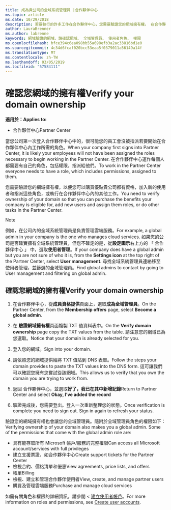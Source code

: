 ```yaml
---
title: 成為貴公司的全域系統管理員 |合作夥伴中心
ms.topic: article
ms.date: 10/29/2018
description: 若要執行的許多工作在合作夥伴中心，您需要驗證您的網域擁有權。 在合作夥伴中心內的許多工作需要全域管理員。如果您的公司還沒有其中一個，您可能會變成其中一個。
author: LauraBrenner
ms.author: labrenne
keywords: 網域驗證的網域，請確認網域、 全域管理員、 使用者角色、 權限
ms.openlocfilehash: bfce394c6ea098bb55a698efb3a2ac33816bd1e0
ms.sourcegitcommit: 4c34d6fcaf020bcc53eaa5f0379011a56149a14f
ms.translationtype: MT
ms.contentlocale: zh-TW
ms.lasthandoff: 03/05/2019
ms.locfileid: "57584111"
---
```

# <a name="verify-your-domain-ownership"></a><span data-ttu-id="ab7ff-105">確認您網域的擁有權</span><span class="sxs-lookup"><span data-stu-id="ab7ff-105">Verify your domain ownership</span></span>

<span data-ttu-id="ab7ff-106">**適用於：**</span><span class="sxs-lookup"><span data-stu-id="ab7ff-106">**Applies to:**</span></span>

- <span data-ttu-id="ab7ff-107">合作夥伴中心</span><span class="sxs-lookup"><span data-stu-id="ab7ff-107">Partner Center</span></span>

<span data-ttu-id="ab7ff-108">當您公司第一次登入合作夥伴中心中的，很可能您的員工會沒被指派若要開始在合作夥伴中心內工作所需的角色。</span><span class="sxs-lookup"><span data-stu-id="ab7ff-108">When your company first signs into Partner Center, it is likely your employees will not have been assigned the roles necessary to begin working in the Partner Center.</span></span> <span data-ttu-id="ab7ff-109">在合作夥伴中心運作每個人都需要有自己的角色，包括權限，指派給他們。</span><span class="sxs-lookup"><span data-stu-id="ab7ff-109">To work in the Partner Center everyone needs to have a role, which includes permissions, assigned to them.</span></span>  

<span data-ttu-id="ab7ff-110">您需要驗證您的網域擁有權，以便您可以購買優點貴公司都有資格，加入新的使用者和指派這些角色，或執行在合作夥伴中心內的其他工作。</span><span class="sxs-lookup"><span data-stu-id="ab7ff-110">You need to verify ownership of your domain so that you can purchase the benefits your company is eligible for, add new users and assign them roles, or do other tasks in the Partner Center.</span></span> 

>[!Note]
><span data-ttu-id="ab7ff-111">例如，在公司內的全域系統管理員是負責管理雲端服務。</span><span class="sxs-lookup"><span data-stu-id="ab7ff-111">For example, a global admin in your company is the one who manages cloud services.</span></span> <span data-ttu-id="ab7ff-112">如果您的公司是否確實擁有全域系統管理員，但您不確定的是，從**設定圖示**右上方的 「 合作夥伴中心 」 中，選取**使用者管理**。</span><span class="sxs-lookup"><span data-stu-id="ab7ff-112">If your company does have a global admin but you are not sure of who it is, from the **Settings icon** at the top right of the Partner Center, select **User management**.</span></span> <span data-ttu-id="ab7ff-113">尋找全域系統管理員連絡移至 使用者管理，並篩選的全域管理員。</span><span class="sxs-lookup"><span data-stu-id="ab7ff-113">Find global admins to contact by going to User management and filtering on global admin.</span></span>

## <a name="verify-your-domain-ownership"></a><span data-ttu-id="ab7ff-114">確認您網域的擁有權</span><span class="sxs-lookup"><span data-stu-id="ab7ff-114">Verify your domain ownership</span></span>

1. <span data-ttu-id="ab7ff-115">在合作夥伴中心，從**成員資格提供**頁面上，選取**成為全域管理員**。</span><span class="sxs-lookup"><span data-stu-id="ab7ff-115">On the Partner Center, from the **Membership offers** page, select **Become a global admin**.</span></span> 

2. <span data-ttu-id="ab7ff-116">在 **驗證網域擁有權**頁面複製 TXT 值資料表中。</span><span class="sxs-lookup"><span data-stu-id="ab7ff-116">On the **Verify domain ownership** page copy the TXT values from the table.</span></span> <span data-ttu-id="ab7ff-117">請注意您的網域已為您選取。</span><span class="sxs-lookup"><span data-stu-id="ab7ff-117">Notice that your domain is already selected for you.</span></span>

3. <span data-ttu-id="ab7ff-118">登入您的網域。</span><span class="sxs-lookup"><span data-stu-id="ab7ff-118">Sign into your domain.</span></span> 

4. <span data-ttu-id="ab7ff-119">請依照您的網域提供給將 TXT 值貼到 DNS 表單。</span><span class="sxs-lookup"><span data-stu-id="ab7ff-119">Follow the steps your domain provides to paste the TXT values into the DNS form.</span></span>  <span data-ttu-id="ab7ff-120">這可讓我們可以確認您擁有您嘗試從該網域。</span><span class="sxs-lookup"><span data-stu-id="ab7ff-120">This allows us to verify that you own the domain you are trying to work from.</span></span>

5. <span data-ttu-id="ab7ff-121">返回 合作夥伴中心，並選取**好了，我已在其中新增記錄**</span><span class="sxs-lookup"><span data-stu-id="ab7ff-121">Return to Partner Center and select **Okay, I’ve added the record**</span></span>

6. <span data-ttu-id="ab7ff-122">驗證完成後，您需要登出。登入一次重新整理您的狀態。</span><span class="sxs-lookup"><span data-stu-id="ab7ff-122">Once verification is complete you need to sign out. Sign in again to refresh your status.</span></span> 

<span data-ttu-id="ab7ff-123">驗證您的網域擁有權也會讓您的全域管理員。隨附於全域管理員角色的權限如下：</span><span class="sxs-lookup"><span data-stu-id="ab7ff-123">Verifying ownership of your domain also makes you a global admin. Some of the permissions that come with the global admin role are:</span></span>

- <span data-ttu-id="ab7ff-124">具有能存取所有 Microsoft 帳戶/服務的完整權限</span><span class="sxs-lookup"><span data-stu-id="ab7ff-124">Can access all Microsoft account/services with full privileges</span></span> 
- <span data-ttu-id="ab7ff-125">建立支援票證，如合作夥伴中心</span><span class="sxs-lookup"><span data-stu-id="ab7ff-125">Create support tickets for the Partner Center</span></span>
- <span data-ttu-id="ab7ff-126">檢視合約、價格清單和優惠</span><span class="sxs-lookup"><span data-stu-id="ab7ff-126">View agreements, price lists, and offers</span></span>
- <span data-ttu-id="ab7ff-127">帳單</span><span class="sxs-lookup"><span data-stu-id="ab7ff-127">Billing</span></span>
- <span data-ttu-id="ab7ff-128">檢視、建立和管理合作夥伴使用者</span><span class="sxs-lookup"><span data-stu-id="ab7ff-128">View, create, and manage partner users</span></span>
- <span data-ttu-id="ab7ff-129">購買及管理雲端服務</span><span class="sxs-lookup"><span data-stu-id="ab7ff-129">Purchase and manage cloud services</span></span>

<span data-ttu-id="ab7ff-130">如需有關角色和權限的詳細資訊，請參閱 <<c0> [ 建立使用者帳戶](create-user-accounts-and-set-permissions.md)。</span><span class="sxs-lookup"><span data-stu-id="ab7ff-130">For more information on roles and permissions, see [Create user accounts](create-user-accounts-and-set-permissions.md).</span></span> 